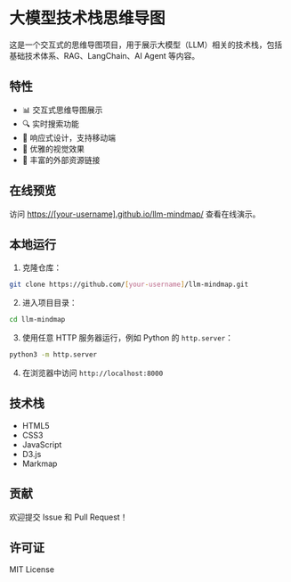 # 大模型技术栈思维导图

这是一个交互式的思维导图项目，用于展示大模型（LLM）相关的技术栈，包括基础技术体系、RAG、LangChain、AI Agent 等内容。

## 特性

- 📊 交互式思维导图展示
- 🔍 实时搜索功能
- 📱 响应式设计，支持移动端
- 🎨 优雅的视觉效果
- 🔗 丰富的外部资源链接

## 在线预览

访问 [https://[your-username].github.io/llm-mindmap/](https://[your-username].github.io/llm-mindmap/) 查看在线演示。

## 本地运行

1. 克隆仓库：
```bash
git clone https://github.com/[your-username]/llm-mindmap.git
```

2. 进入项目目录：
```bash
cd llm-mindmap
```

3. 使用任意 HTTP 服务器运行，例如 Python 的 `http.server`：
```bash
python3 -m http.server
```

4. 在浏览器中访问 `http://localhost:8000`

## 技术栈

- HTML5
- CSS3
- JavaScript
- D3.js
- Markmap

## 贡献

欢迎提交 Issue 和 Pull Request！

## 许可证

MIT License 